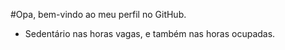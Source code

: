#Opa, bem-vindo ao meu perfil no GitHub.


- Sedentário nas horas vagas, e também nas horas ocupadas. 
<div>
  <a href="https://github.com/1LC7%22%3E
  <img height="180em" src="https://github-readme-stats.vercel.app/api?username=1LC7&show_icons=true&theme=dark&include_all_commits=true&count_private=true%22/%3E
  <img height="180em" src="https://github-readme-stats.vercel.app/api/top-langs/?username=1LC7&layout=compact&langs_count=7&theme=dark%22/%3E
</div>
